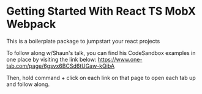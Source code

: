 # Getting Started With React TS MobX Webpack
This is a boilerplate package to jumpstart your react projects

To follow along w/Shaun's talk, you can find his CodeSandbox examples in one place by visiting the link below:
https://www.one-tab.com/page/6gsvx6BCSd6tUGaw-kQibA

Then, hold command + click on each link on that page to open each tab up and follow along.
